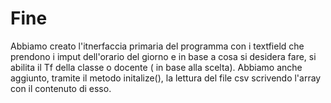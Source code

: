 <h1>Fine</h1>

Abbiamo creato l'itnerfaccia primaria  del programma con i textfield che prendono i imput dell'orario del giorno e in base a cosa si desidera fare, si abilita il Tf della classe o docente ( in base alla scelta).
Abbiamo anche aggiunto, tramite il metodo initalize(), la lettura del file csv scrivendo l'array con il contenuto di esso.

